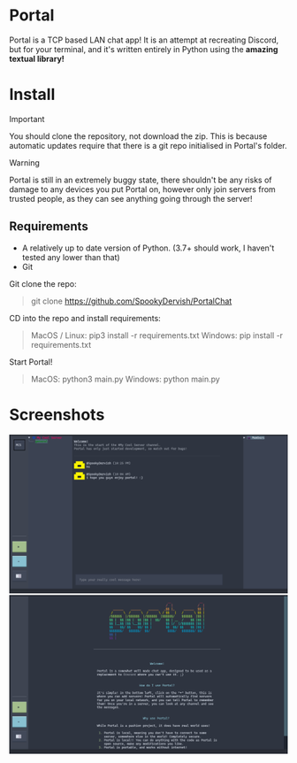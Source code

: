 # Portal
Portal is a TCP based LAN chat app! It is an attempt at recreating Discord, but for your terminal, and it's written entirely in Python using the **amazing textual library!**

# Install
> [!IMPORTANT]  
> You should clone the repository, not download the zip. This is because automatic updates require
> that there is a git repo initialised in Portal's folder.

> [!WARNING]  
> Portal is still in an extremely buggy state, there shouldn't be any risks of damage to any devices
> you put Portal on, however only join servers from trusted people, as they can see anything going
> through the server!

## Requirements
- A relatively up to date version of Python. (3.7+ should work, I haven't tested any lower than that)
- Git

Git clone the repo:
> git clone https://github.com/SpookyDervish/PortalChat

CD into the repo and install requirements:
> MacOS / Linux: pip3 install -r requirements.txt
> Windows: pip install -r requirements.txt

Start Portal!
> MacOS: python3 main.py
> Windows: python main.py

# Screenshots
![A screenshot of Portal, showing what the UI looks like when you're in a server.](screenshots/screenshot1.png)
![A screenshot of Portal, showing what the welcome screen looks like.](screenshots/screenshot2.png)